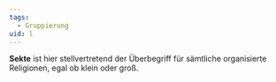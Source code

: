```yaml
---
tags:
  - Gruppierung
uid: l
---
```

**Sekte** ist hier stellvertretend der Überbegriff für sämtliche organisierte Religionen, egal ob klein oder groß.
